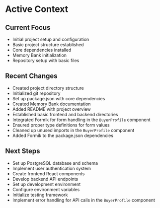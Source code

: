 # Active Context

## Current Focus
- Initial project setup and configuration
- Basic project structure established
- Core dependencies installed
- Memory Bank initialization
- Repository setup with basic files

## Recent Changes
- Created project directory structure
- Initialized git repository
- Set up package.json with core dependencies
- Created Memory Bank documentation
- Added README with project overview
- Established basic frontend and backend directories
- Integrated Formik for form handling in the `BuyerProfile` component
- Ensured proper type definitions for form values
- Cleaned up unused imports in the `BuyerProfile` component
- Added Formik to the package.json dependencies

## Next Steps
- Set up PostgreSQL database and schema
- Implement user authentication system
- Create frontend React components
- Develop backend API endpoints
- Set up development environment
- Configure environment variables
- Initialize testing framework
- Implement error handling for API calls in the `BuyerProfile` component